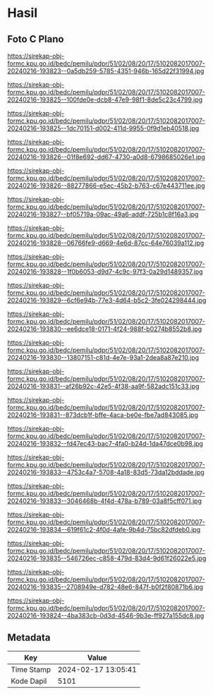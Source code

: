 # Hasil

## Foto C Plano

https://sirekap-obj-formc.kpu.go.id/bedc/pemilu/pdpr/51/02/08/20/17/5102082017007-20240216-193823--0a5db259-5785-4351-946b-165d22f31994.jpg

https://sirekap-obj-formc.kpu.go.id/bedc/pemilu/pdpr/51/02/08/20/17/5102082017007-20240216-193825--100fde0e-dcb8-47e9-98f1-8de5c23c4799.jpg

https://sirekap-obj-formc.kpu.go.id/bedc/pemilu/pdpr/51/02/08/20/17/5102082017007-20240216-193825--1dc70151-d002-411d-9955-0f9d1eb40518.jpg

https://sirekap-obj-formc.kpu.go.id/bedc/pemilu/pdpr/51/02/08/20/17/5102082017007-20240216-193826--01f8e692-dd67-4730-a0d8-6798685026e1.jpg

https://sirekap-obj-formc.kpu.go.id/bedc/pemilu/pdpr/51/02/08/20/17/5102082017007-20240216-193826--88277866-e5ec-45b2-b763-c67e443711ee.jpg

https://sirekap-obj-formc.kpu.go.id/bedc/pemilu/pdpr/51/02/08/20/17/5102082017007-20240216-193827--bf05719a-09ac-49a6-addf-725b1c8f16a3.jpg

https://sirekap-obj-formc.kpu.go.id/bedc/pemilu/pdpr/51/02/08/20/17/5102082017007-20240216-193828--06766fe9-d669-4e6d-87cc-64e76039a112.jpg

https://sirekap-obj-formc.kpu.go.id/bedc/pemilu/pdpr/51/02/08/20/17/5102082017007-20240216-193828--1f0b6053-d9d7-4c9c-97f3-0a29d1489357.jpg

https://sirekap-obj-formc.kpu.go.id/bedc/pemilu/pdpr/51/02/08/20/17/5102082017007-20240216-193829--6cf6e94b-77e3-4d64-b5c2-3fe024298444.jpg

https://sirekap-obj-formc.kpu.go.id/bedc/pemilu/pdpr/51/02/08/20/17/5102082017007-20240216-193830--ee6dce18-0171-4f24-988f-b0274b8552b8.jpg

https://sirekap-obj-formc.kpu.go.id/bedc/pemilu/pdpr/51/02/08/20/17/5102082017007-20240216-193830--13807151-c81d-4e7e-93a1-2dea8a87e210.jpg

https://sirekap-obj-formc.kpu.go.id/bedc/pemilu/pdpr/51/02/08/20/17/5102082017007-20240216-193831--af26b92c-42e5-4f38-aa9f-582adc151c33.jpg

https://sirekap-obj-formc.kpu.go.id/bedc/pemilu/pdpr/51/02/08/20/17/5102082017007-20240216-193831--873dcb1f-bffe-4aca-be0e-fbe7ad843085.jpg

https://sirekap-obj-formc.kpu.go.id/bedc/pemilu/pdpr/51/02/08/20/17/5102082017007-20240216-193832--fd47ec43-bac7-4fa0-b24d-1da47dce0b98.jpg

https://sirekap-obj-formc.kpu.go.id/bedc/pemilu/pdpr/51/02/08/20/17/5102082017007-20240216-193833--4753c4a7-5708-4a18-83d5-73da12bddade.jpg

https://sirekap-obj-formc.kpu.go.id/bedc/pemilu/pdpr/51/02/08/20/17/5102082017007-20240216-193833--3046468b-4f4d-478a-b789-03a8f5cff071.jpg

https://sirekap-obj-formc.kpu.go.id/bedc/pemilu/pdpr/51/02/08/20/17/5102082017007-20240216-193834--619f61c2-4f0d-4afe-9b4d-75bc82dfdeb0.jpg

https://sirekap-obj-formc.kpu.go.id/bedc/pemilu/pdpr/51/02/08/20/17/5102082017007-20240216-193835--546726ec-c858-479d-83d4-9d61f26022e5.jpg

https://sirekap-obj-formc.kpu.go.id/bedc/pemilu/pdpr/51/02/08/20/17/5102082017007-20240216-193835--2708949e-d782-48e6-847f-b0f2f80871b6.jpg

https://sirekap-obj-formc.kpu.go.id/bedc/pemilu/pdpr/51/02/08/20/17/5102082017007-20240216-193824--4ba383cb-0d3d-4546-9b3e-ff927a155dc8.jpg


## Metadata

| Key        | Value               |
| ---------- | ------------------- |
| Time Stamp | 2024-02-17 13:05:41 |
| Kode Dapil | 5101                |




